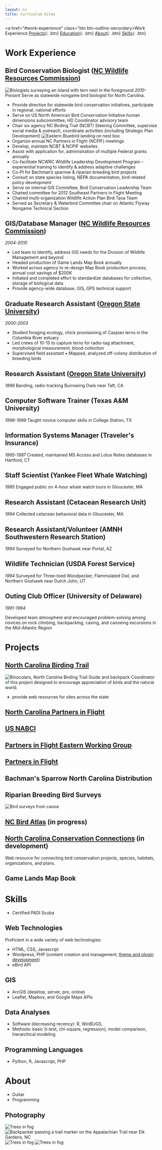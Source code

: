 ```yaml
---
layout: cv
title: Curriculum Vitae
---
```

<a href="#work-experience" class="btn btn-outline-secondary>Work Experience</a>
[Projects](#projects){: .btn}
[Education](#education){: .btn}
[About](#about){: .btn}
[Skills](#skills){: .btn}

# Work Experience
## Bird Conservation Biologist ([NC Wildlife Resources Commission](https://ncwildlife.org))
![Biologists surveying an island with tern nest in the foreground](/img/ternnest_scott_anderson.jpg "Biologists survey an island for tern nests in North Carolina")
*2010-Present*
Serve as statewide nongame bird biologist for North Carolina.
- Provide direction for statewide bird conservation initiatives, participate in regional, national efforts
- Serve on US North American Bird Conservation Initiative human dimensions subcommittee, HD Coordinator advisory team
- Chair six agency NC Birding Trail (NCBT) Steering Committee, supervise social media & outreach, coordinate activities (including Strategic Plan Development)
![Eastern Bluebird landing on nest box](/img/20140520_eable_box_landing.jpg "Eastern Bluebird lands on suburban nestbox in Raleigh, NC")
- Organize annual NC Partners in Flight (NCPIF) meetings
- Develop, maintain NCBT & NCPIF websites
- Assist with application for, administration of multiple Federal grants annually
- Co-facilitate NCWRC Wildlife Leadership Development Program – experiential training to identify & address adaptive challenges
- Co-PI for Bachman’s sparrow & riparian breeding bird projects
- Consult on state species listing, NEPA documentation, bird-related policy development
- Serve on internal GIS Committee, Bird Conservation Leadership Team
- Chaired committee for 2012 Southeast Partners in Flight Meeting
- Chaired multi-organization Wildlife Action Plan Bird Taxa Team
- Served as Secretary & Waterbird Committee chair on Atlantic Flyway Nongame Technical Section

## GIS/Database Manager ([NC Wildlife Resources Commission](https://ncwildlife.org))
*2004-2010*
 - Led team to identify, address GIS needs for the Division of Wildlife Management and beyond
 - Headed production of Game Lands Map Book annually
 - Worked across agency to re-design Map Book production process; annual cost savings of $200K
 - Initiated and completed effort to standardize databases for collection, storage of biological data
 - Provide agency-wide database, GIS, GPS technical support

## Graduate Research Assistant ([Oregon State University](https://oregonstate.edu))
*2000-2003*
- Studied foraging ecology, chick provisioning of Caspian terns in the Columbia River estuary
- Led crews of 10-15 to capture terns for radio-tag attachment, morphological measurement, blood collection
- Supervised field assistant • Mapped, analyzed off-colony distribution of breeding birds

## Research Assistant ([Oregon State University](https://oregonstate.edu))
*1998*
Banding, radio-tracking Burrowing Owls near Taft, CA

## Computer Software Trainer (Texas A&M University)
*1998-1999*
Taught novice computer skills in College Station, TX

## Information Systems Manager (Traveler's Insurance)
*1995-1997*
Created, maintained MS Access and Lotus Notes databases in Hartford, CT

## Staff Scientist (Yankee Fleet Whale Watching)
*1995*
Engaged public on 4-hour whale watch tours in Gloucester, MA

## Research Assistant (Cetacean Research Unit)
*1994*
Collected cetacean behavioral data in Gloucester, MA

## Research Assistant/Volunteer (AMNH Southwestern Research Station)
*1994*
Surveyed for Northern Goshawk near Portal, AZ

## Wildlife Technician (USDA Forest Service)
*1994*
Surveyed for Three-toed Woodpecker, Flammulated Owl, and Northern Goshawk near Dutch John, UT

## Outing Club Officer (University of Delaware)
*1991-1994*

Developed team atmosphere and encouraged problem-solving among novices on rock climbing, backpacking, caving, and canoeing excursions in the Mid-Atlantic Region


# Projects
## [North Carolina Birding Trail](http://ncbirdingtrail.org)
![Binoculars, North Carolina Birding Trail Guide and backpack](/img/ncbt_bins_backpack.jpg "North Carolina Birding Trail")
Coordinator of this project designed to encourage appreciation of birds and the natural world.
- provide web resources for sites across the state

## [North Carolina Partners in Flight](http://ncpif.org)


## [US NABCI](https://nabci-us.org)

## [Partners in Flight Eastern Working Group](https://partnersinflight.org/eastern)

## [Partners in Flight](https://partnersinflight.org)

## Bachman's Sparrow North Carolina Distribution

## Riparian Breeding Bird Surveys
![Bird surveys from canoe](/img/canoe_stern_rapids.jpg "Riparian Breeding Bird Surveys on the Deep River, NC")

## [NC Bird Atlas](https://ncbirdatlas.org) (in progress)

## [North Carolina Conservation Connections](http://wiki.ncpif.org) (in development)
Web resource for connecting bird conservation projects, species, habitats, organizations, and plans.

## Game Lands Map Book

# Skills
- Certified PADI Scuba

## Web Technologies
Proficient in a wide variety of web technologies:
- HTML, CSS, Javascript
- Wordpress, PHP (content creation and management, [theme and plugin development](#north-carolina-birding-trail))
- eBird API

## GIS
- ArcGIS (desktop, server, pro, online)
- Leaflet, Mapbox, and Google Maps APIs

## Data Analyses
- Software (decreasing recency): R, WinBUGS,
- Methods: basic (t-test, chi-square, regression), model comparison, hierarchical modeling

## Programming Languages
- Python, R, Javascript, PHP

# About
- Guitar
- Programming
## Photography
![Trees in fog](/img/fot_trees2.jpg "Foggy trees near Corvallis, OR")
![Backpacker passing a trail marker on the Appalachian Trail near Elk Gardens, NC](/img/fot_trees2.jpg "Backpacking the AT at Elk Gardens, NC")
![Trees in fog](/img/fot_trees2.jpg "Foggy trees near Corvallis, OR")
![Trees in fog](/img/fot_trees2.jpg "Foggy trees near Corvallis, OR")
